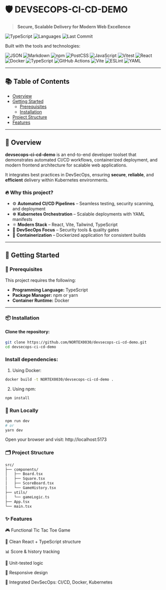 # 🛡️ DEVSECOPS-CI-CD-DEMO

> **Secure, Scalable Delivery for Modern Web Excellence**

![TypeScript](https://img.shields.io/badge/TypeScript-88.7%25-blue) ![Languages](https://img.shields.io/github/languages/count/NORTEX0030/devsecops-ci-cd-demo) ![Last Commit](https://img.shields.io/github/last-commit/NORTEX0030/devsecops-ci-cd-demo)

Built with the tools and technologies:

![JSON](https://img.shields.io/badge/-JSON-black?logo=json&logoColor=white)
![Markdown](https://img.shields.io/badge/-Markdown-000000?logo=markdown)
![npm](https://img.shields.io/badge/-npm-CB3837?logo=npm)
![PostCSS](https://img.shields.io/badge/-PostCSS-DD3A0A?logo=postcss)
![JavaScript](https://img.shields.io/badge/-JavaScript-F7DF1E?logo=javascript&logoColor=black)
![Vitest](https://img.shields.io/badge/-Vitest-6E9F18?logo=vitest)
![React](https://img.shields.io/badge/-React-61DAFB?logo=react)
![Docker](https://img.shields.io/badge/-Docker-2496ED?logo=docker)
![TypeScript](https://img.shields.io/badge/-TypeScript-3178C6?logo=typescript)
![GitHub Actions](https://img.shields.io/badge/-GitHub%20Actions-2088FF?logo=githubactions)
![Vite](https://img.shields.io/badge/-Vite-646CFF?logo=vite)
![ESLint](https://img.shields.io/badge/-ESLint-4B32C3?logo=eslint)
![YAML](https://img.shields.io/badge/-YAML-000000?logo=yaml)

---

## 📚 Table of Contents

- [Overview](#overview)
- [Getting Started](#getting-started)
  - [Prerequisites](#prerequisites)
  - [Installation](#installation)
- [Project Structure](#project-structure)
- [Features](#features)

---

## 📖 Overview

**devsecops-ci-cd-demo** is an end-to-end developer toolset that demonstrates automated CI/CD workflows, containerized deployment, and modern frontend architecture for scalable web applications.

It integrates best practices in DevSecOps, ensuring **secure**, **reliable**, and **efficient** delivery within Kubernetes environments.

### 🔥 Why this project?

- ⚙️ **Automated CI/CD Pipelines** – Seamless testing, security scanning, and deployment
- ☸️ **Kubernetes Orchestration** – Scalable deployments with YAML manifests
- ⚛️ **Modern Stack** – React, Vite, Tailwind, TypeScript
- 🔐 **DevSecOps Focus** – Security tools & quality gates
- 🐳 **Containerization** – Dockerized application for consistent builds

---

## 🚀 Getting Started

### 🔧 Prerequisites

This project requires the following:

- **Programming Language:** TypeScript
- **Package Manager:** npm or yarn
- **Container Runtime:** Docker

---

### 📦 Installation

#### Clone the repository:

```bash
git clone https://github.com/NORTEX0030/devsecops-ci-cd-demo.git
cd devsecops-ci-cd-demo
```

### Install dependencies:


1) Using Docker:
```bash
docker build -t NORTEX0030/devsecops-ci-cd-demo .
```

2) Using npm:
```bash
npm install
```

### 🧪 Run Locally
```bash
npm run dev
# or
yarn dev
```
Open your browser and visit: http://localhost:5173

### 🗂️ Project Structure
```bash
src/
├── components/
│   ├── Board.tsx
│   ├── Square.tsx
│   ├── ScoreBoard.tsx
│   └── GameHistory.tsx
├── utils/
│   └── gameLogic.ts
├── App.tsx
└── main.tsx
```

### ✨ Features
🎮 Functional Tic Tac Toe Game

🧠 Clean React + TypeScript structure

📊 Score & history tracking

🧪 Unit-tested logic

📱 Responsive design

🔐 Integrated DevSecOps: CI/CD, Docker, Kubernetes

